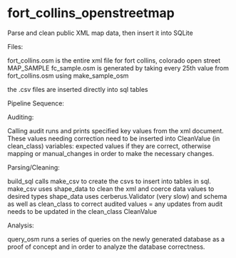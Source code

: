 # fort_collins_openstreetmap
Parse and clean public XML map data, then insert it into SQLite


Files:

fort_collins.osm is the entire xml file for fort collins, colorado open street MAP_SAMPLE
fc_sample.osm is generated by taking every 25th value from fort_collins.osm using make_sample_osm

the .csv files are inserted directly into sql tables



Pipeline Sequence:

Auditing:

Calling audit runs and prints specified key values from the xml document. These values needing correction
need to be inserted into CleanValue (in clean_class) variables:
expected values if they are correct, otherwise mapping or manual_changes
in order to make the necessary changes.

Parsing/Cleaning:

build_sql calls make_csv to create the csvs to insert into tables in sql.
  make_csv uses shape_data to clean the xml and coerce data values to desired types
    shape_data uses cerberus.Validator (very slow) and schema as well as clean_class to correct audited values
     = any updates from audit needs to be updated in the clean_class CleanValue

Analysis:

query_osm runs a series of queries on the newly generated database as a proof of concept and in order to analyze
the database correctness.
